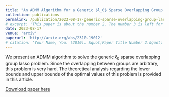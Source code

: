```yaml
---
title: "An ADMM Algorithm for a Generic $l_0$ Sparse Overlapping Group Lasso Problem"
collection: publications
permalink: /publication/2023-08-17-generic-sparse-overlapping-group-lasso
# excerpt: 'This paper is about the number 2. The number 3 is left for future work.'
date: 2023-08-17
venue: 'arxiv'
paperurl: 'http://arxiv.org/abs/2310.19012'
# citation: 'Your Name, You. (2010). &quot;Paper Title Number 2.&quot; <i>Journal 1</i>. 1(2).'
---
```

We present an ADMM algorithm to solve the generic $\ell_0$ sparse overlapping group lasso problem. Since the overlapping between groups are arbitrary, 
this problem is very hard. The theoretical analysis regarding the lower bounds and upper bounds of the optimal values of this problem is provided in this article.

[Download paper here](http://arxiv.org/abs/2310.19012)

<!-- Recommended citation: Your Name, You. (2010). "Paper Title Number 2." <i>Journal 1</i>. 1(2). -->